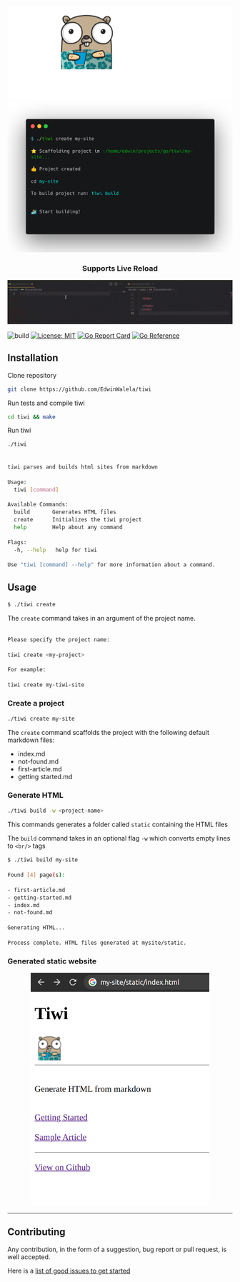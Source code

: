 <div align="center">
<img src="docs/tiwi.png"/>

<img src="./docs/create.png" width=600/>
</div>

<div align="center">
<h3>Supports Live Reload</h3>
<img src="docs/live-reload.gif" width=600/>
</div>

![build](https://github.com/edwinwalela/tiwi/actions/workflows/build.yaml/badge.svg) [![License: MIT](https://img.shields.io/badge/License-MIT-blue.svg)](https://opensource.org/licenses/MIT) [![Go Report Card](https://goreportcard.com/badge/github.com/edwinwalela/tiwi)](https://goreportcard.com/report/github.com/edwinwalela/tiwi)  [![Go Reference](https://pkg.go.dev/badge/badge/github.com/edwinwalela/tiwi)](https://pkg.go.dev/github.com/edwinwalela/tiwi) 

## Installation

Clone repository

```bash
git clone https://github.com/EdwinWalela/tiwi
```

Run tests and compile tiwi

```bash
cd tiwi && make
```

Run tiwi

```bash
./tiwi


tiwi parses and builds html sites from markdown

Usage:
  tiwi [command]

Available Commands:
  build       Generates HTML files
  create      Initializes the tiwi project
  help        Help about any command

Flags:
  -h, --help   help for tiwi

Use "tiwi [command] --help" for more information about a command.

```

## Usage

```bash
$ ./tiwi create
```

The `create` command takes in an argument of the project name.

```bash

Please specify the project name:

tiwi create <my-project>

For example:

tiwi create my-tiwi-site

```

### Create a project

```bash
./tiwi create my-site
```

The `create` command scaffolds the project with the following default markdown files:
- index.md  
- not-found.md
- first-article.md
- getting started.md

### Generate HTML

```bash
./tiwi build -w <project-name>
```

This commands generates a folder called `static` containing the HTML files

The `build` command takes in an optional flag `-w` which converts empty lines to `<br/>` tags

```bash
$ ./tiwi build my-site

Found [4] page(s):

- first-article.md
- getting-started.md
- index.md
- not-found.md

Generating HTML...

Process complete. HTML files generated at mysite/static.
```

### Generated static website

<div align="center">
<img src="./docs/index-html.png" width=400/>
</div>

---

## Contributing

Any contribution, in the form of a suggestion, bug report or pull request, is well accepted. 

Here is a [list of good issues to get started](https://github.com/EdwinWalela/tiwi/contribute)